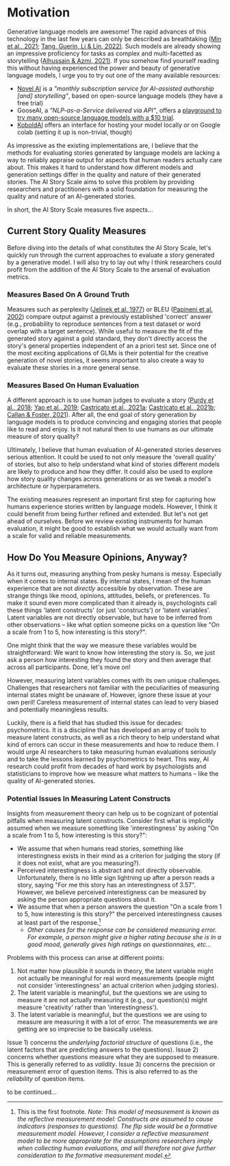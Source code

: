 # Motivation
Generative language models are awesome! The rapid advances of this technology in the last few years can only be described as breathtaking ([Min et al., 2021](https://arxiv.org/pdf/2111.01243.pdf); [Tang, Guerin, Li & Lin, 2022)](https://arxiv.org/pdf/2203.03047.pdf). Such models are already showing an impressive proficiency for tasks as complex and multi-facetted as storytelling ([Alhussain & Azmi, 2021)](https://www.researchgate.net/profile/Aqil-Azmi/publication/351858590_Automatic_Story_Generation_A_Survey_of_Approaches/links/60afe2e0299bf13438efd3bc/Automatic-Story-Generation-A-Survey-of-Approaches.pdf). If you somehow find yourself reading this without having experienced the power and beauty of generative language models, I urge you to try out one of the many available resources:
* [Novel AI](https://novelai.net/#/) is a _"monthly subscription service for AI-assisted authorship [and] storytelling"_, based on open-source language models (they have a free trial)
* GooseAI, a _"NLP-as-a-Service delivered via API"_, offers a [playground to try many open-source language models with a $10 trial](https://goose.ai/playground).
* [KoboldAI](https://github.com/KoboldAI/KoboldAI-Client) offers an interface for hosting your model locally or on Google colab (setting it up is non-trivial, though)

As impressive as the existing implementations are, I believe that the methods for evaluating stories generated by language models are lacking a way to reliably appraise output for aspects that human readers actually care about. This makes it hard to understand how different models and generation settings differ in the quality and nature of their generated stories. The AI Story Scale aims to solve this problem by providing researchers and practitioners with a solid foundation for measuring the quality and nature of an AI-generated stories.

In short, the AI Story Scale measures five aspects…

## Current Story Quality Measures
Before diving into the details of what constitutes the AI Story Scale, let's quickly run through the current approaches to evaluate a story generated by a generative model. I will also try to lay out why I think researchers could profit from the addition of the AI Story Scale to the arsenal of evaluation metrics.

### Measures Based On A Ground Truth
Measures such as perplexity ([Jelinek et al. 1977](https://link.springer.com/article/10.1007/s10579-005-2693-4)) or BLEU ([Papineni et al. 2002](https://aclanthology.org/P02-1040.pdf)) compare output against a previously established 'correct' answer (e.g., probability to reproduce sentences from a test dataset or word overlap with a target sentence). While useful to measure the fit of the generated story against a gold standard, they don't directly access the story's general properties independent of an a priori test set. Since one of the most exciting applications of GLMs is their potential for the creative generation of novel stories, it seems important to also create a way to evaluate these stories in a more general sense.

### Measures Based On Human Evaluation
A different approach is to use human judges to evaluate a story ([Purdy et al., 2018](https://www.aaai.org/ocs/index.php/AIIDE/AIIDE18/paper/viewFile/18106/17228); [Yao et al., 2019](https://ojs.aaai.org/index.php/AAAI/article/view/4726/4604);  [Castricato et al., 2021a](https://arxiv.org/pdf/2104.07472.pdf); [Castricato et al., 2021b](https://par.nsf.gov/servlets/purl/10249509); [Callan & Foster, 2021](http://ceur-ws.org/Vol-3105/paper9.pdf)). After all, the end goal of story generation by language models is to produce convincing and engaging stories that people like to read and enjoy. Is it not natural then to use humans as our ultimate measure of story quality?

Ultimately, I believe that human evaluation of AI-generated stories deserves serious attention. It could be used to not only measure the 'overall quality' of stories, but also to help understand what kind of stories different models are likely to produce and how they differ. It could also be used to explore how story quality changes across generations or as we tweak a model's architecture or hyperparameters.

The existing measures represent an important first step for capturing how humans experience stories written by language models. However, I think it could benefit from being further refined and extended. But let's not get ahead of ourselves. Before we review existing instruments for human evaluation, it might be good to establish what we would actually want from a scale for valid and reliable measurements.

## How Do You Measure Opinions, Anyway?
As it turns out, measuring anything from pesky humans is messy. Especially when it comes to internal states. By internal states, I mean of the human experience that are not _directly_ accessible by observation. These are strange things like mood, opinions, attitudes, beliefs, or preferences. To make it sound even more complicated than it already is, psychologists call these things 'latent constructs' (or just 'constructs') or 'latent variables'. Latent variables are not directly observable, but have to be inferred from other observations – like what option someone picks on a question like "On a scale from 1 to 5, how interesting is this story?".

One might think that the way we measure these variables would be straightforward: We want to know how interesting the story is. So, we just ask a person how interesting they found the story and then average that across all participants. Done, let's move on!

However, measuring latent variables comes with its own unique challenges. Challenges that researchers not familiar with the peculiarities of measuring internal states might be unaware of. However, ignore these issue at your own peril! Careless measurement of internal states can lead to very biased and potentially meaningless results.

Luckily, there is a field that has studied this issue for decades: psychometrics. It is a discipline that has developed an array of tools to measure latent constructs, as well as a rich theory to help understand what kind of errors can occur in these measurements and how to reduce them. I would urge AI researchers to take measuring human evaluations seriously and to take the lessons learned by psychometrics to heart. This way, AI research could profit from decades of hard work by psychologists and statisticians to improve how we measure what matters to humans – like the quality of AI-generated stories.

### Potential Issues In Measuring Latent Constructs
Insights from measurement theory can help us to be cognizant of potential pitfalls when measuring latent constructs. Consider first what is implicitly assumed when we measure something like 'interestingness' by asking "On a scale from 1 to 5, how interesting is this story?":
* We assume that when humans read stories, something like interestingness exists in their mind as a criterion for judging the story (if it does not exist, what are you measuring?).
* Perceived interestingness is abstract and not directly observable. Unfortunately, there is no little sign lightning up after a person reads a story, saying "For me this story has an interestingness of 3.57". However, we believe perceived interestigness can be measured by asking the person appropriate questions about it.
* We assume that when a person answers the question "On a scale from 1 to 5, how interesting is this story?" the perceived interestingness causes at least part of the response.[^1]
     * _Other causes for the response can be considered measuring error. For example, a person might give a higher rating because she is in a good mood, generally gives high ratings on questionnaires, etc…_

[^1]: This is the first footnote.
_Note: This model of measurement is known as the reflective measurement model: Constructs are assumed to cause indicators (responses to questions). The flip side would be a formative measurement model. However, I consider a reflective measurement model to be more appropriate for the assumptions researchers imply when collecting human evaluations, and will therefore not give further consideration to the formative measurement model._

Problems with this process can arise at different points:
1. Not matter how plausible it sounds in theory, the latent variable might not actually be meaningful for real word measurements (people might not consider 'interestingness' an actual criterion when judging stories).
2. The latent variable is meaningful, but the questions we are using to measure it are not actually measuring it (e.g., our question(s) might measure 'creativity' rather than 'interestingness').
3. The latent variable is meaningful, but the questions we are using to measure are measuring it with a lot of error. The measurements we are getting are so imprecise to be basically useless.

Issue 1) concerns the _underlying factorial structure_ of questions (i.e., the latent factors that are predicting answers to the questions). Issue 2) concerns whether questions measure what they are supposed to measure. This is generally referred to as _validity_. Issue 3) concerns the precision or measurement error of question items. This is also referred to as the _reliability_ of question items. 

to be continued...
